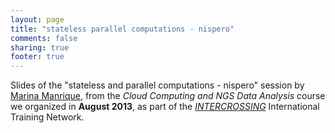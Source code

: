 ```yaml
---
layout: page
title: "stateless parallel computations - nispero"
comments: false
sharing: true
footer: true
---
```


Slides of the "stateless and parallel computations - nispero" session by [Marina Manrique](/mmanrique), from the _Cloud Computing and NGS Data Analysis_ course we organized in **August 2013**, as part of the [_INTERCROSSING_](/intercrossing) International Training Network.

<br>

<!-- TODO fix the link -->
<script async class="speakerdeck-embed" data-id="9890ff403a870131edda6ef1f34b6106" data-ratio="1.41436464088398" src="//speakerdeck.com/assets/embed.js"></script>
